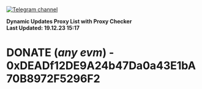 [![Telegram channel](https://img.shields.io/endpoint?url=https://runkit.io/damiankrawczyk/telegram-badge/branches/master?url=https://t.me/n4z4v0d)](https://t.me/n4z4v0d) 

**Dynamic Updates Proxy List with Proxy Checker**  
**Last Updated: 19.12.23 15:17**

# DONATE (_any evm_) - 0xDEADf12DE9A24b47Da0a43E1bA70B8972F5296F2
